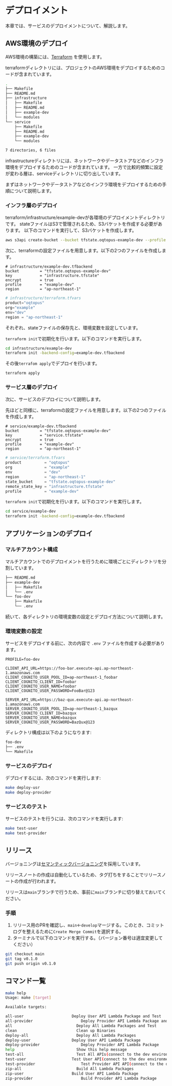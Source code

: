 # デプロイメント

本章では、サービスのデプロイメントについて、解説します。

## AWS環境のデプロイ

AWS環境の構築には、[Terraform](https://www.terraform.io/) を使用します。

terraformディレクトリには、プロジェクトのAWS環境をデプロイするためのコードが含まれています。

```bash
.
├── Makefile
├── README.md
├── infrastructure
│   ├── Makefile
│   ├── README.md
│   ├── example-dev
│   └── modules
└── service
    ├── Makefile
    ├── README.md
    ├── example-dev
    └── modules

7 directories, 6 files
```

infrastructureディレクトリには、ネットワークやデータストアなどのインフラ環境をデプロイするためのコードが含まれています。
一方で比較的頻繁に設定が変わる層は、serviceディレクトリに切り出しています。

まずはネットワークやデータストアなどのインフラ環境をデプロイするための手順について説明します。

### インフラ層のデプロイ

terraform/infrastructure/example-devが各環境のデプロイメントディレクトリです。
stateファイルはS3で管理されるため、S3バケットを作成する必要があります。
以下のコマンドを実行して、S3バケットを作成します。

```bash
aws s3api create-bucket --bucket tfstate.oqtopus-example-dev --profile example-dev --region ap-northeast-1 --create-bucket-configuration LocationConstraint=ap-northeast-1
```

次に、terraformの設定ファイルを用意します。以下の2つのファイルを作成します。

```hcl:infrastructure/example-dev/example-dev.tfbackend
# infrastructure/example-dev.tfbackend
bucket         = "tfstate.oqtopus-example-dev"
key            = "infrastructure.tfstate"
encrypt        = true
profile        = "example-dev"
region         = "ap-northeast-1"
```

```hcl:infrastructure/example-dev/terraform.tfvars
# infrastructure/terraform.tfvars
product="oqtopus"
org="example"
env="dev"
region = "ap-northeast-1"
```

それぞれ、stateファイルの保存先と、環境変数を設定しています。

`terraform init`で初期化を行います。以下のコマンドを実行します。

```bash
cd infrastructure/example-dev
terraform init -backend-config=example-dev.tfbackend
```

その後`terrafom apply`でデプロイを行います。

```bash
terraform apply
```

### サービス層のデプロイ

次に、サービスのデプロイについて説明します。

先ほどと同様に、terraformの設定ファイルを用意します。以下の2つのファイルを作成します。

```hcl:service/example-dev/example-dev.tfbackend
# service/example-dev.tfbackend
bucket         = "tfstate.oqtopus-example-dev"
key            = "service.tfstate"
encrypt        = true
profile        = "example-dev"
region         = "ap-northeast-1"
```

```hcl:service/example-dev/terraform.tfvars
# service/terraform.tfvars
product          = "oqtopus"
org              = "example"
env              = "dev"
region           = "ap-northeast-1"
state_bucket     = "tfstate.oqtopus-example-dev"
remote_state_key = "infrastructure.tfstate"
profile          = "example-dev"
```

`terraform init`で初期化を行います。以下のコマンドを実行します。

```bash
cd service/example-dev
terraform init -backend-config=example-dev.tfbackend
```

## アプリケーションのデプロイ

### マルチアカウント構成

マルチアカウントでのデプロイメントを行うために環境ごとにディレクトリを分割しています。

```bash
├── README.md
├── example-dev
│   ├── Makefile
│   └── .env
└── foo-dev
    ├── Makefile
    └── .env
```

続いて、各ディレクトリの環境変数の設定とデプロイ方法について説明します。

### 環境変数の設定

サービスをデプロイする前に、次の内容で `.env` ファイルを作成する必要があります。

```.env
PROFILE=foo-dev

CLIENT_API_URL=https://foo-bar.execute-api.ap-northeast-1.amazonaws.com
CLIENT_COGNITO_USER_POOL_ID=ap-northeast-1_foobar
CLIENT_COGNITO_CLIENT_ID=foobar
CLIENT_COGNITO_USER_NAME=foobar
CLIENT_COGNITO_USER_PASSWORD=FooBar@123

SERVER_API_URL=https://baz-qux.execute-api.ap-northeast-1.amazonaws.com
SERVER_COGNITO_USER_POOL_ID=ap-northeast-1_bazqux
SERVER_COGNITO_CLIENT_ID=bazqux
SERVER_COGNITO_USER_NAME=bazqux
SERVER_COGNITO_USER_PASSWORD=BazQux@123
```

ディレクトリ構成は以下のようになります:

```bash
foo-dev
├── .env
└── Makefile
```

### サービスのデプロイ

デプロイするには、次のコマンドを実行します:

```bash
make deploy-usr
make deploy-provider
```

### サービスのテスト

サービスのテストを行うには、次のコマンドを実行します:

```bash
make test-user
make test-provider
```

## リリース

バージョニングは[セマンティックバージョニング](https://semver.org/)を採用しています。

リリースノートの作成は自動化しているため、タグ打ちをすることでリリースノートの作成が行われます。

リリースは`main`ブランチで行うため、事前に`main`ブランチに切り替えておいてください。

### 手順

1. リリース用のPRを確認し、`main`←`develop`マージする。このとき、コミットログを整えるために`Create Merge Commit`を選択する。
2. ターミナルで以下のコマンドを実行する。（バージョン番号は適宜変更してください）

```bash
git checkout main
git tag v0.1.0
git push origin v0.1.0
```

## コマンド一覧

```bash
make help
Usage: make [target]

Available targets:

all-user                     Deploy User API Lambda Package and Test
all-provider                     Deploy Provider API Lambda Package and Test
all                            Deploy All Lambda Packages and Test
clean                          Clean up Binaries
deploy-all                     Deploy All Lambda Packages
deploy-user                  Deploy User API Lambda Package
deploy-provider                  Deploy Provider API Lambda Package
help                           Show this help message
test-all                       Test All APIs(connect to the dev environment)
test-user                    Test User API(connect to the dev environment)
test-provider                    Test Provider API API(connect to the dev environment)
zip-all                        Build All Lambda Packages
zip-user                     Build User API Lambda Package
zip-provider                     Build Provider API Lambda Package
```
